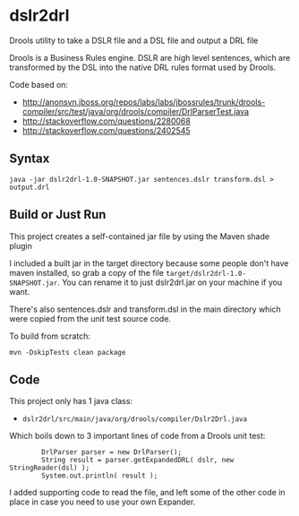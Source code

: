 dslr2drl
========

Drools utility to take a DSLR file and a DSL file and output a DRL file

Drools is a Business Rules engine.  DSLR are high level sentences, which are transformed by the DSL into the native DRL rules format used by Drools.

Code based on:

* http://anonsvn.jboss.org/repos/labs/labs/jbossrules/trunk/drools-compiler/src/test/java/org/drools/compiler/DrlParserTest.java
* http://stackoverflow.com/questions/2280068
* http://stackoverflow.com/questions/2402545


Syntax
------
```java -jar dslr2drl-1.0-SNAPSHOT.jar sentences.dslr transform.dsl > output.drl```

Build or Just Run
-----------------
This project creates a self-contained jar file by using the Maven shade plugin

I included a built jar in the target directory because some people don't have maven installed, so grab a copy of the file ```target/dslr2drl-1.0-SNAPSHOT.jar```.  You can rename it to just dslr2drl.jar on your machine if you want.

There's also sentences.dslr and transform.dsl in the main directory which were copied from the unit test source code.

To build from scratch:

```mvn -DskipTests clean package```

Code
----
This project only has 1 java class:

* ```dslr2drl/src/main/java/org/drools/compiler/Dslr2Drl.java```

Which boils down to 3 important lines of code from a Drools unit test:

```
        DrlParser parser = new DrlParser();
        String result = parser.getExpandedDRL( dslr, new StringReader(dsl) );
        System.out.println( result );
```

I added supporting code to read the file, and left some of the other code in place in case you need to use your own Expander.

